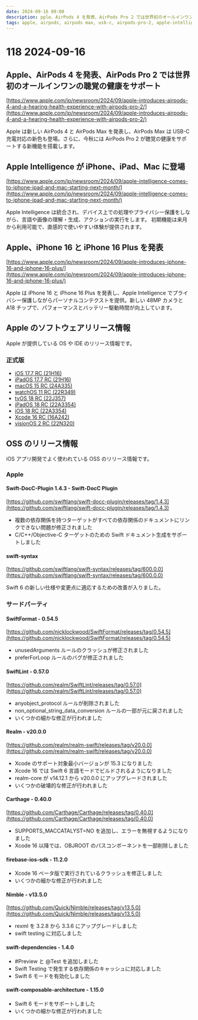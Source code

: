 ```yaml
---
date: 2024-09-16 09:00
description: pple、AirPods 4 を発表、AirPods Pro 2 では世界初のオールインワンの聴覚の健康をサポート、Apple Intelligence が iPhone、iPad、Mac に登場、ほか
tags: apple, airpods, airpods max, usb-c, airpods-pro-2, apple-intelligence, iphone, ipados, macos, watchos, tvos, xcode, visionos, swift-docc-plugin, swift, swift-testing, swift-syntax, swiftformat, swiftlint, realm, carthage, firebase-ios-sdk, nimble, swift-dependencies, swift-composable-architecture
---
```

# 118 2024-09-16

## Apple、AirPods 4 を発表、AirPods Pro 2 では世界初のオールインワンの聴覚の健康をサポート

[https://www.apple.com/jp/newsroom/2024/09/apple-introduces-airpods-4-and-a-hearing-health-experience-with-airpods-pro-2/](https://www.apple.com/jp/newsroom/2024/09/apple-introduces-airpods-4-and-a-hearing-health-experience-with-airpods-pro-2/)

Apple は新しい AirPods 4 と AirPods Max を発表し、AirPods Max は USB-C 充電対応の新色も登場。さらに、今秋には AirPods Pro 2 が聴覚の健康をサポートする新機能を搭載します。

## Apple Intelligence が iPhone、iPad、Mac に登場

[https://www.apple.com/jp/newsroom/2024/09/apple-intelligence-comes-to-iphone-ipad-and-mac-starting-next-month/](https://www.apple.com/jp/newsroom/2024/09/apple-intelligence-comes-to-iphone-ipad-and-mac-starting-next-month/)

Apple Intelligence は統合され、デバイス上での処理やプライバシー保護をしながら、言語や画像の理解・生成、アクションの実行をします。
初期機能は来月から利用可能で、直感的で使いやすい体験が提供されます。

## Apple、iPhone 16 と iPhone 16 Plus を発表

[https://www.apple.com/jp/newsroom/2024/09/apple-introduces-iphone-16-and-iphone-16-plus/](https://www.apple.com/jp/newsroom/2024/09/apple-introduces-iphone-16-and-iphone-16-plus/)

Apple は iPhone 16 と iPhone 16 Plus を発表し、Apple Intelligence でプライバシー保護しながらパーソナルコンテクストを提供。新しい 48MP カメラと A18 チップで、パフォーマンスとバッテリー駆動時間が向上しています。

## Apple のソフトウェアリリース情報

Apple が提供している OS や IDE のリリース情報です。

### 正式版

- [iOS 17.7 RC (21H16)](https://developer.apple.com/news/releases/?id=09092024h)
- [iPadOS 17.7 RC (21H16)](https://developer.apple.com/news/releases/?id=09092024g)
- [macOS 15 RC (24A335)](https://developer.apple.com/news/releases/?id=09092024f)
- [watchOS 11 RC (22R349)](https://developer.apple.com/news/releases/?id=09092024e)
- [tvOS 18 RC (22J357)](https://developer.apple.com/news/releases/?id=09092024d)
- [iPadOS 18 RC (22A3354)](https://developer.apple.com/news/releases/?id=09092024b)
- [iOS 18 RC (22A3354)](https://developer.apple.com/news/releases/?id=09092024a)
- [Xcode 16 RC (16A242)](https://developer.apple.com/news/releases/?id=09092024i)
- [visionOS 2 RC (22N320)](https://developer.apple.com/news/releases/?id=09092024f)

## OSS のリリース情報

iOS アプリ開発でよく使われている OSS のリリース情報です。

### Apple

#### Swift-DocC-Plugin 1.4.3 - Swift-DocC Plugin

[https://github.com/swiftlang/swift-docc-plugin/releases/tag/1.4.3](https://github.com/swiftlang/swift-docc-plugin/releases/tag/1.4.3)

- 複数の依存関係を持つターゲットがすべての依存関係のドキュメントにリンクできない問題が修正されました
- C/C++/Objective-C ターゲットのための Swift ドキュメント生成をサポートしました

#### swift-syntax

[https://github.com/swiftlang/swift-syntax/releases/tag/600.0.0](https://github.com/swiftlang/swift-syntax/releases/tag/600.0.0)

Swift 6 の新しい仕様や変更点に適応するための改善が入りました。

### サードパーティ

#### SwiftFormat - 0.54.5

[https://github.com/nicklockwood/SwiftFormat/releases/tag/0.54.5](https://github.com/nicklockwood/SwiftFormat/releases/tag/0.54.5)

- unusedArguments ルールのクラッシュが修正されました
- preferForLoop ルールのバグが修正されました

#### SwiftLint - 0.57.0

[https://github.com/realm/SwiftLint/releases/tag/0.57.0](https://github.com/realm/SwiftLint/releases/tag/0.57.0)

- anyobject_protocol ルールが削除されました
- non_optional_string_data_conversion ルールの一部が元に戻されました
- いくつかの細かな修正が行われました

#### Realm - v20.0.0

[https://github.com/realm/realm-swift/releases/tag/v20.0.0](https://github.com/realm/realm-swift/releases/tag/v20.0.0)

- Xcode のサポート対象最小バージョンが 15.3 になりました
- Xcode 16 では Swift 6 言語モードでビルドされるようになりました
- realm-core が v14.12.1 から v20.0.0 にアップグレードされました
- いくつかの破壊的な修正が行われました

#### Carthage - 0.40.0

[https://github.com/Carthage/Carthage/releases/tag/0.40.0](https://github.com/Carthage/Carthage/releases/tag/0.40.0)

- SUPPORTS_MACCATALYST=NO を追加し、エラーを無視するようになりました
- Xcode 16 以降では、OBJROOT のパスコンポーネントを一部削除しました

#### firebase-ios-sdk - 11.2.0

- Xcode 16 ベータ版で実行されているクラッシュを修正しました 
- いくつかの細かな修正が行われました

#### Nimble - v13.5.0

[https://github.com/Quick/Nimble/releases/tag/v13.5.0](https://github.com/Quick/Nimble/releases/tag/v13.5.0)

- rexml を 3.2.8 から 3.3.6 にアップグレードしました
- swift testing に対応しました

#### swift-dependencies - 1.4.0

- #Preview と @Test を追加しました
- Swift Testing で発生する依存関係のキャッシュに対応しました
- Swift 6 モードを有効化しました


#### swift-composable-architecture - 1.15.0

- Swift 6 モードをサポートしました
- いくつかの細かな修正が行われました